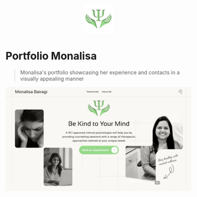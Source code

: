 <p align="center">
  <img src="./public/logo.png" lt="Logo" width="80" />
<p>

# Portfolio Monalisa
> Monalisa's portfolio showcasing her experience and contacts in a visually appealing manner

![Landing](public/previews/landing.webp)